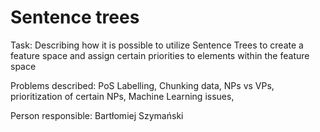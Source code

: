 ﻿# Sentence trees
Task: Describing how it is possible to utilize Sentence Trees to create a feature space and assign certain priorities to elements within the feature space

Problems described: PoS Labelling, Chunking data, NPs vs VPs, prioritization of certain NPs, Machine Learning issues,

Person responsible: Bartłomiej Szymański
